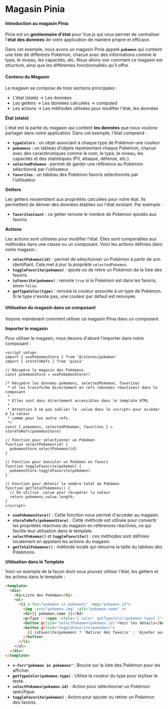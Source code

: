 # Magasin Pinia

#### Introduction au magasin Pinia

Pinia est un **gestionnaire d'état** pour Vue.js qui vous permet de centraliser l'**état des données** de votre application de manière propre et efficace.

Dans cet exemple, nous avons un magasin Pinia appelé **`pokemon`** qui contient une liste de différents Pokémon, chacun avec des informations comme le type, le niveau, les capacités, etc. Nous allons voir comment ce magasin est structuré, ainsi que les différentes fonctionnalités qu'il offre.

#### Contenu du Magasin

Le magasin se compose de trois sections principales :&#x20;

* L'état (state) → Les données
* Les getters → Les données calculées → computed
* Les actions → Les méthodes utilisées pour modifier l'état, les données

**État (state)**

L'état est la partie du magasin qui contient **les données** que nous voulons partager dans notre application. Dans cet exemple, l'état comprend :

* **`typeColors`** : un objet associant à chaque type de Pokémon une couleur
* **`pokemons`** : un tableau d'objets représentant chaque Pokémon, chacun avec des caractéristiques comme le nom, le type, le niveau, les capacités et des statistiques (PV, attaque, défense, etc.).
* **`selectedPokemon`** : permet de garder une référence au Pokémon sélectionné par l'utilisateur.
* **`favorites`** : un tableau des Pokémon favoris sélectionnés par l'utilisateur.

**Getters**

Les getters ressemblent aux propriétés calculées pour votre état. Ils permettent de dériver des données  établies sur l'état existant. Par exemple :

* **`favoritesCount`** : ce getter renvoie le nombre de Pokémon ajoutés aux favoris.

**Actions**

Les actions sont utilisées pour modifier l'état. Elles sont comparables aux méthodes dans une classe ou un composant. Voici les actions définies dans notre magasin :

* **`selectPokemon(id)`** : permet de sélectionner un Pokémon à partir de son identifiant. Cela met à jour la propriété `selectedPokemon`.
* **`toggleFavorite(pokemon)`** : ajoute ou de retire un Pokémon de la liste des favoris.
* **`isFavorite(pokemon)`** : renvoie `true` si le Pokémon est dans les favoris, sinon `false`.
* **`getTypeColor(type)`** : renvoie la couleur associée à un type de Pokémon. Si le type n'existe pas, une couleur par défaut est renvoyée.

#### Utilisation du magasin dans un composant

Voyons maintenant comment utiliser ce magasin Pinia dans un composant.

**Importer le magasin**

Pour utiliser le magasin, nous devons d'abord l'importer dans notre composant :

```markup
<script setup>
import { usePokemonStore } from '@/stores/pokemon'
import { storeToRefs } from 'pinia'

// Récupère le magasin des Pokémons
const pokemonStore = usePokemonStore()

/* Récupère les données pokemons, selectedPokemon, favorites
 * et les transforme directement en refs (données réactives) dans le composant
 *
 * Elles sont donc directement accessibles dans le template HTML
 *
 * Attention à ne pas oublier le .value dans le <script> pour accéder à la valeur 
 * comme pour les autre refs.
 */
const { pokemons, selectedPokemon, favorites } = storeToRefs(pokemonStore)

// Fonction pour sélectionner un Pokémon
function selectPokemon(id) {
  pokemonStore.selectPokemon(id)
}

// Fonction pour basculer un Pokémon en favori
function toggleFavorite(pokemon) {
  pokemonStore.toggleFavorite(pokemon)
}

// Fonction pour obtenir le nombre total de Pokémon
function getTotalPokemons() {
  // On utilise .value pour récupérer la valeur
  return pokemons.value.length;
}
</script>
```

* **`usePokemonStore()`** : Cette fonction nous permet d'accéder au magasin.
* **`storeToRefs(pokemonStore)`** : Cette méthode est utilisée pour convertir les propriétés réactives du magasin en références réactives, ce qui facilite leur utilisation dans le template.
* **`selectPokemon()`** et **`toggleFavorite()`** : ces méthodes sont définies localement en appelant les actions du magasin.
* **`getTotalPokemons()`** : méthode locale qui retourne la taille du tableau des Pokémons.

**Utilisation dans le Template**

Voici un exemple de la façon dont vous pouvez utiliser l'état, les getters et les actions dans le template :

```html
<template>
  <div>
    <h1>Liste des Pokémon</h1>
    <ul>
      <li v-for="pokemon in pokemons" :key="pokemon.id">
        <img :src="pokemon.img" :alt="pokemon.name" />
        <h2>{{ pokemon.name }}</h2>
        <p>Type : <span :style="{ color: getTypeColor(pokemon.type) }">{{ pokemon.type }}</span></p>
        <button @click="selectPokemon(pokemon.id)">Voir les détails</button>
        <button @click="toggleFavorite(pokemon)">
          {{ isFavorite(pokemon) ? 'Retirer des favoris' : 'Ajouter aux favoris' }}
        </button>
      </li>
    </ul>
  </div>
</template>
```

* **`v-for="pokemon in pokemons"`** : Boucle sur la liste des Pokémon pour les afficher.
* **`getTypeColor(pokemon.type)`** : Utilise la couleur du type pour styliser le texte.
* **`selectPokemon(pokemon.id)`** : Action pour sélectionner un Pokémon spécifique.
* **`toggleFavorite(pokemon)`** : Action pour ajouter ou retirer un Pokémon des favoris.
